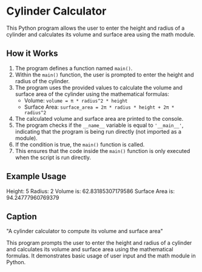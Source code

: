 # Cylinder Calculator

This Python program allows the user to enter the height and radius of a cylinder and calculates its volume and surface area using the math module.

## How it Works

1. The program defines a function named `main()`.
2. Within the `main()` function, the user is prompted to enter the height and radius of the cylinder.
3. The program uses the provided values to calculate the volume and surface area of the cylinder using the mathematical formulas:
   - Volume: `volume = π * radius^2 * height`
   - Surface Area: `surface_area = 2π * radius * height + 2π * radius^2`
4. The calculated volume and surface area are printed to the console.
5. The program checks if the `__name__` variable is equal to `'__main__'`, indicating that the program is being run directly (not imported as a module).
6. If the condition is true, the `main()` function is called.
7. This ensures that the code inside the `main()` function is only executed when the script is run directly.

## Example Usage

Height: 5
Radius: 2
Volume is: 62.83185307179586
Surface Area is: 94.24777960769379

## Caption

"A cylinder calculator to compute its volume and surface area"

This program prompts the user to enter the height and radius of a cylinder and calculates its volume and surface area using the mathematical formulas. It demonstrates basic usage of user input and the math module in Python.
